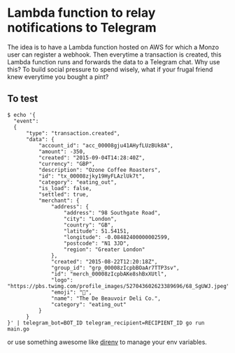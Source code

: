 # Lambda function to relay notifications to Telegram
The idea is to have a Lambda function hosted on AWS for which a Monzo user can register a webhook. Then everytime a transaction is created, this Lambda function runs and forwards the data to a Telegram chat. Why use this? To build social pressure to spend wisely, what if your frugal friend knew everytime you bought a pint?

## To test
```
$ echo '{
  "event":
  {
      "type": "transaction.created",
      "data": {
          "account_id": "acc_00008gju41AHyfLUzBUk8A",
          "amount": -350,
          "created": "2015-09-04T14:28:40Z",
          "currency": "GBP",
          "description": "Ozone Coffee Roasters",
          "id": "tx_00008zjky19HyFLAzlUk7t",
          "category": "eating_out",
          "is_load": false,
          "settled": true,
          "merchant": {
              "address": {
                  "address": "98 Southgate Road",
                  "city": "London",
                  "country": "GB",
                  "latitude": 51.54151,
                  "longitude": -0.08482400000002599,
                  "postcode": "N1 3JD",
                  "region": "Greater London"
              },
              "created": "2015-08-22T12:20:18Z",
              "group_id": "grp_00008zIcpbBOaAr7TTP3sv",
              "id": "merch_00008zIcpbAKe8shBxXUtl",
              "logo": "https://pbs.twimg.com/profile_images/527043602623389696/68_SgUWJ.jpeg",
              "emoji": "🍞",
              "name": "The De Beauvoir Deli Co.",
              "category": "eating_out"
          }
      }
}' | telegram_bot=BOT_ID telegram_recipient=RECIPIENT_ID go run main.go
```

or use something awesome like [direnv](https://direnv.net/) to manage your env variables.
